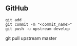## GitHub

```
git add .
git commit -m "<commit_name>"
git push -u upstream develop
```

git pull upstream master
